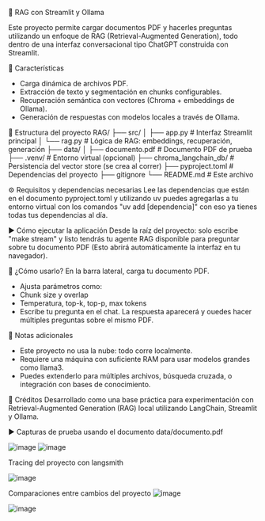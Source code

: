 📄 RAG con Streamlit y Ollama

Este proyecto permite cargar documentos PDF y hacerles preguntas utilizando un enfoque de RAG (Retrieval-Augmented Generation), todo dentro de una interfaz conversacional tipo ChatGPT construida con Streamlit.

🚀 Características
- Carga dinámica de archivos PDF.
- Extracción de texto y segmentación en chunks configurables.
- Recuperación semántica con vectores (Chroma + embeddings de Ollama).
- Generación de respuestas con modelos locales a través de Ollama.

🧱 Estructura del proyecto
RAG/
├── src/
│   ├── app.py         # Interfaz Streamlit principal
│   └── rag.py         # Lógica de RAG: embeddings, recuperación, generación
├── data/
│   ├── documento.pdf  # Documento PDF de prueba
├── .venv/             # Entorno virtual (opcional)
├── chroma_langchain_db/ # Persistencia del vector store (se crea al correr)
├── pyproject.toml     # Dependencias del proyecto
├── gitignore
└── README.md          # Este archivo

⚙️ Requisitos y dependencias necesarias
Lee las dependencias que están en el documento pyproject.toml
y utilizando uv puedes agregarlas a tu entorno virtual con los comandos "uv add [dependencia]"
con eso ya tienes todas tus dependencias al día.

▶ Cómo ejecutar la aplicación
Desde la raíz del proyecto:
solo escribe "make stream" y listo tendrás tu agente RAG disponible para preguntar sobre tu documento PDF
(Esto abrirá automáticamente la interfaz en tu navegador).

🧠 ¿Cómo usarlo?
En la barra lateral, carga tu documento PDF.
- Ajusta parámetros como:
- Chunk size y overlap
- Temperatura, top-k, top-p, max tokens
- Escribe tu pregunta en el chat.
La respuesta aparecerá y ouedes hacer múltiples preguntas sobre el mismo PDF.

🧪 Notas adicionales
- Este proyecto no usa la nube: todo corre localmente.
- Requiere una máquina con suficiente RAM para usar modelos grandes como llama3.
- Puedes extenderlo para múltiples archivos, búsqueda cruzada, o integración con bases de conocimiento.

🙌 Créditos
Desarrollado como una base práctica para experimentación con Retrieval-Augmented Generation (RAG) local utilizando LangChain, Streamlit y Ollama.

▶ Capturas de prueba usando el documento data/documento.pdf

![image](https://github.com/user-attachments/assets/71b1616d-b1eb-4c5e-aa9f-45fdba6a95a9)
![image](https://github.com/user-attachments/assets/aefcaf43-4d9a-49ca-8bf7-a0c3988edacc)

Tracing del proyecto con langsmith

![image](https://github.com/user-attachments/assets/74f4112d-8e74-4344-9225-1f67e224af0b)

Comparaciones entre cambios del proyecto
![image](https://github.com/user-attachments/assets/44e416bd-f63f-4cd1-922e-3da824098de0)

![image](https://github.com/user-attachments/assets/03f2674a-ae02-4e1b-858d-ed4393f2d354)




